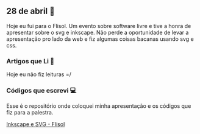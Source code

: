 ## 28 de abril :pushpin:

Hoje eu fui para o Flisol. Um evento sobre software livre e tive a honra de apresentar sobre o svg e inkscape. Não perde a oportunidade de levar a apresentação pro lado da web e fiz algumas coisas bacanas usando svg e css.

### Artigos que Li :newspaper:

Hoje eu não fiz leituras =/

### Códigos que escrevi :computer:

Esse é o repositório onde coloquei minha apresentação e os códigos que fiz para a palestra.

[Inkscape e SVG - Flisol](https://github.com/crisgon/My-presentations/tree/gh-pages/Inkscape%20e%20SVG%20-%20Flisol)











